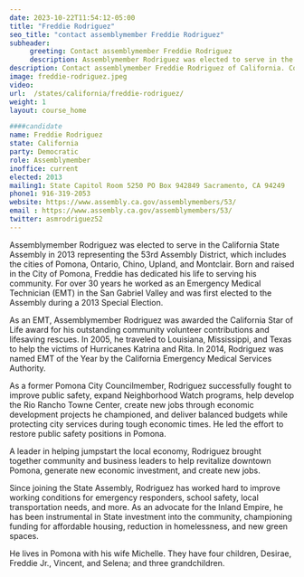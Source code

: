 ```yaml
---
date: 2023-10-22T11:54:12-05:00
title: "Freddie Rodriguez"
seo_title: "contact assemblymember Freddie Rodriguez"
subheader:
     greeting: Contact assemblymember Freddie Rodriguez
     description: Assemblymember Rodriguez was elected to serve in the California State Assembly in 2013 representing the 53rd Assembly District, which includes the cities of Pomona, Ontario, Chino, Upland, and Montclair.
description: Contact assemblymember Freddie Rodriguez of California. Contact information for Freddie Rodriguez includes email address, phone number, and mailing address.
image: freddie-rodriguez.jpeg
video:
url:  /states/california/freddie-rodriguez/
weight: 1
layout: course_home

####candidate
name: Freddie Rodriguez
state: California
party: Democratic
role: Assemblymember
inoffice: current
elected: 2013
mailing1: State Capitol Room 5250 PO Box 942849 Sacramento, CA 94249
phone1: 916-319-2053
website: https://www.assembly.ca.gov/assemblymembers/53/
email : https://www.assembly.ca.gov/assemblymembers/53/
twitter: asmrodriguez52
---
```


Assemblymember Rodriguez was elected to serve in the California State Assembly in 2013 representing the 53rd Assembly District, which includes the cities of Pomona, Ontario, Chino, Upland, and Montclair. Born and raised in the City of Pomona, Freddie has dedicated his life to serving his community. For over 30 years he worked as an Emergency Medical Technician (EMT) in the San Gabriel Valley and was first elected to the Assembly during a 2013 Special Election.

As an EMT, Assemblymember Rodriguez was awarded the California Star of Life award for his outstanding community volunteer contributions and lifesaving rescues. In 2005, he traveled to Louisiana, Mississippi, and Texas to help the victims of Hurricanes Katrina and Rita. In 2014, Rodriguez was named EMT of the Year by the California Emergency Medical Services Authority.

As a former Pomona City Councilmember, Rodriguez successfully fought to improve public safety, expand Neighborhood Watch programs, help develop the Rio Rancho Towne Center, create new jobs through economic development projects he championed, and deliver balanced budgets while protecting city services during tough economic times. He led the effort to restore public safety positions in Pomona.

A leader in helping jumpstart the local economy, Rodriguez brought together community and business leaders to help revitalize downtown Pomona, generate new economic investment, and create new jobs.

Since joining the State Assembly, Rodriguez has worked hard to improve working conditions for emergency responders, school safety, local transportation needs, and more. As an advocate for the Inland Empire, he has been instrumental in State investment into the community, championing funding for affordable housing, reduction in homelessness, and new green spaces.

He lives in Pomona with his wife Michelle. They have four children, Desirae, Freddie Jr., Vincent, and Selena; and three grandchildren.
